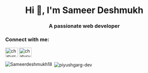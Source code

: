 <h1 align="center">Hi 👋, I'm Sameer Deshmukh</h1>
<h3 align="center">A passionate web developer</h3>


<h3 align="left">Connect with me:</h3>
<p align="left">
    <a href="https://x.com/Sameerd18" target="blank"><img align="center" src="https://raw.githubusercontent.com/rahuldkjain/github-profile-readme-generator/master/src/images/icons/Social/twitter.svg" alt="chaturrved" height="30" width="40" /></a>
    <a href="https://www.linkedin.com/in/sameer-deshmukh-79505817a/" target="blank"><img align="center" src="https://raw.githubusercontent.com/rahuldkjain/github-profile-readme-generator/master/src/images/icons/Social/linked-in-alt.svg" alt="chaturved" height="30" width="40" /></a>
</p>


<p><img align="left" src="https://github-readme-stats.vercel.app/api/top-langs?username=Sameerdeshmukh18&show_icons=true&locale=en&layout=compact" alt="Sameerdeshmukh18" /></p>
<p>&nbsp;<img align="center" src="https://github-readme-stats.vercel.app/api?username=Sameerdeshmukh18&show_icons=true&locale=en" alt="piyushgarg-dev" /></p>
<!---
Sameerdeshmukh18/Sameerdeshmukh18 is a ✨ special ✨ repository because its `README.md` (this file) appears on your GitHub profile.
You can click the Preview link to take a look at your changes.
--->
